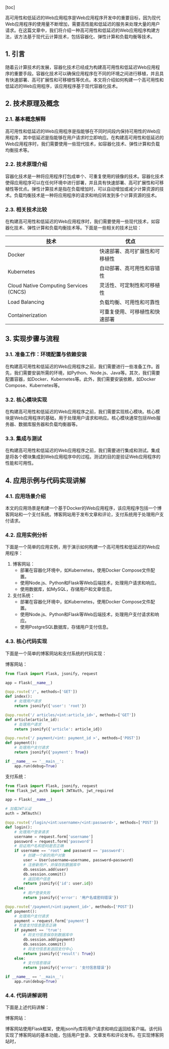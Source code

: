 
[toc]                    
                
                
高可用性和低延迟的Web应用程序是Web应用程序开发中的重要目标，因为现代Web应用程序的使用量不断增加，需要高性能和低延迟的服务来处理大量的用户请求。在这篇文章中，我们将介绍一种高可用性和低延迟的Web应用程序构建方法，该方法基于现代云计算技术，包括容器化、弹性计算和负载均衡等技术。

## 1. 引言

随着云计算技术的发展，容器化技术已经成为构建高可用性和低延迟Web应用程序的重要手段。容器化技术可以确保应用程序在不同的环境之间进行移植，并且具有快速部署、高可扩展性和可移植性等优点。本文将介绍如何构建一个高可用性和低延迟的Web应用程序，该应用程序基于现代容器化技术。

## 2. 技术原理及概念

### 2.1. 基本概念解释

高可用性和低延迟的Web应用程序是指能够在不同时间段内保持可用性的Web应用程序，其中低延迟是指能够在用户请求时立即响应。在构建高可用性和低延迟的Web应用程序时，我们需要使用一些现代技术，如容器化技术、弹性计算和负载均衡技术等。

### 2.2. 技术原理介绍

容器化技术是一种将应用程序打包成单个、可重复使用的镜像的技术。容器化技术使得应用程序可以在任何环境中进行部署，并且具有快速部署、高可扩展性和可移植性等优点。弹性计算技术是指在负载增加时，可以自动增加或减少计算资源的技术。负载均衡技术是一种将应用程序的请求和响应转发到多个计算资源的技术。

### 2.3. 相关技术比较

在构建高可用性和低延迟的Web应用程序时，我们需要使用一些现代技术，如容器化技术、弹性计算和负载均衡技术等。下面是一些相关的技术比较：

| 技术 | 优点 |
| --- | --- |
| Docker | 快速部署、高可扩展性和可移植性 |
| Kubernetes | 自动部署、高可用性和容错性 |
| Cloud Native Computing Services (CNCS) | 灵活性、可定制性和可移植性 |
| Load Balancing | 负载均衡、可用性和可靠性 |
| Containerization | 可重复使用、可移植性和快速部署 |

## 3. 实现步骤与流程

### 3.1. 准备工作：环境配置与依赖安装

在构建高可用性和低延迟的Web应用程序之前，我们需要进行一些准备工作。首先，我们需要安装所需的环境，如Python、Node.js、Java等。其次，我们需要配置容器，如Docker、Kubernetes等。此外，我们需要安装依赖，如Docker Compose、Kubernetes等。

### 3.2. 核心模块实现

在构建高可用性和低延迟的Web应用程序之前，我们需要实现核心模块。核心模块是Web应用程序的基础，用于处理用户请求和响应。核心模块通常包括Web服务器、数据库服务器和负载均衡器等。

### 3.3. 集成与测试

在构建高可用性和低延迟的Web应用程序之前，我们需要进行集成和测试。集成是将各个模块集成到Web应用程序中的过程。测试的目的是验证Web应用程序的性能和可用性。

## 4. 应用示例与代码实现讲解

### 4.1. 应用场景介绍

本文的应用场景是构建一个基于Docker的Web应用程序，该应用程序包括一个博客网站和一个支付系统。博客网站用于发布文章和评论，支付系统用于处理用户支付请求。

### 4.2. 应用实例分析

下面是一个简单的应用实例，用于演示如何构建一个高可用性和低延迟的Web应用程序：

1. 博客网站：
   - 部署在容器化环境中，如Kubernetes，使用Docker Compose文件配置。
   - 使用Node.js、Python和Flask等Web后端技术，处理用户请求和响应。
   - 使用数据库，如MySQL，存储用户和文章信息。
2. 支付系统：
   - 部署在容器化环境中，如Kubernetes，使用Docker Compose文件配置。
   - 使用Node.js、Python和Flask等Web后端技术，处理用户支付请求和响应。
   - 使用PostgreSQL数据库，存储用户支付信息。

### 4.3. 核心代码实现

下面是一个简单的博客网站和支付系统的代码实现：

博客网站：
```python
from flask import Flask, jsonify, request

app = Flask(__name__)

@app.route('/', methods=['GET'])
def index():
    # 处理用户请求
    return jsonify({'user': 'root'})

@app.route('/ articles/<int:article_id>', methods=['GET'])
def article(article_id):
    # 处理用户请求
    return jsonify({'article': article_id})

@app.route('/ payment/<int: payment_id >', methods=['POST'])
def payment():
    # 处理用户支付请求
    return jsonify({'payment': True})

if __name__ == '__main__':
    app.run(debug=True)
```
支付系统：
```python
from flask import Flask, jsonify, request
from flask_jwt_auth import JWTAuth, jwt_required

app = Flask(__name__)

# 加载JWT认证
auth = JWTAuth()

@app.route('/login/<int:username>/<int:password>', methods=['POST'])
def login():
    # 处理用户登录请求
    username = request.form['username']
    password = request.form['password']
    # 验证用户名和密码是否正确
    if username == 'root' and password == 'password':
        # 创建一个新的用户对象
        user = User(username=username, password=password)
        # 注册新用户，并保存到数据库中
        db.session.add(user)
        db.session.commit()
        # 返回用户信息
        return jsonify({'id': user.id})
    else:
        # 用户登录失败
        return jsonify({'error': '用户名或密码错误'})

@app.route('/payment/<int:payment_id>', methods=['POST'])
def payment():
    # 处理用户支付请求
    payment = request.form['payment']
    # 检查支付信息是否正确
    if payment == 'true':
        # 将支付信息保存到数据库中
        db.session.add(payment)
        db.session.commit()
        # 将支付信息发送回支付中心
        return jsonify({'result': True})
    else:
        # 支付信息错误
        return jsonify({'error': '支付信息错误'})

if __name__ == '__main__':
    app.run(debug=True)
```


### 4.4. 代码讲解说明

下面是上述代码讲解：

博客网站：

博客网站使用Flask框架，使用jsonify库将用户请求和响应返回给客户端。该代码实现了博客网站的基本功能，包括用户登录、文章发布和评论发布。在实现博客网站时，

